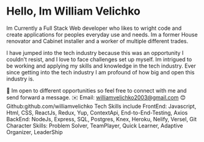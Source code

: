 <h1>Hello, Im William Velichko</h1>

Im Currently a Full Stack Web developer who likes to wright code and create applications for peoples everyday use and needs. Im a former House renovator and Cabinet installer and a worker of multiple different trades.

I have jumped into the tech industry because this was an opportunity I couldn't resist, and I love to face challenges set up myself. Im intrigued to be working and applying my skills and knowledge in the tech industry. Ever since getting into the tech industry I am profound of how big and open this industry is.

🤝 Im open to different opportunities so feel free to connect with me and send forward a message.
✉️ Email: williamvelichko2003@gmail.com
😊 Github:github.com/williamvelichko
Tech Skills include
FrontEnd: Javascript, Html, CSS, ReactJs, Redux, Yup, ContextApi, End-to-End-Testing, Axios
BackEnd: NodeJs, Express, SQL, Postgres, Knex, Heroku, Nelify, Versel, Git
Character Skills: Problem Solver, TeamPlayer, Quick Learner, Adaptive Organizer, LeaderShip



